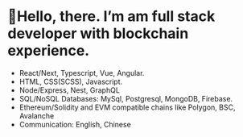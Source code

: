 # 👋Hello, there. I’m am full stack developer with blockchain experience.
- React/Next, Typescript, Vue, Angular.
- HTML, CSS(SCSS), Javascript.
- Node/Express, Nest, GraphQL
- SQL/NoSQL Databases: MySql, Postgresql, MongoDB, Firebase.
- Ethereum/Solidity and EVM compatible chains like Polygon, BSC, Avalanche
- Communication: English, Chinese
<!---
freeCryptoDev/freeCryptoDev is a ✨ special ✨ repository because its `README.md` (this file) appears on your GitHub profile.
You can click the Preview link to take a look at your changes.
--->
